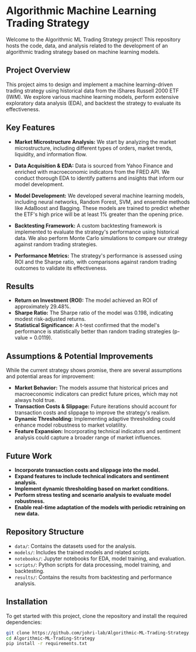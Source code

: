 # Algorithmic Machine Learning Trading Strategy

Welcome to the Algorithmic ML Trading Strategy project! This repository hosts the code, data, and analysis related to the development of an algorithmic trading strategy based on machine learning models.

## Project Overview

This project aims to design and implement a machine learning-driven trading strategy using historical data from the iShares Russell 2000 ETF (IWM). We explore various machine learning models, perform extensive exploratory data analysis (EDA), and backtest the strategy to evaluate its effectiveness.

## Key Features

- **Market Microstructure Analysis:** We start by analyzing the market microstructure, including different types of orders, market trends, liquidity, and information flow.

- **Data Acquisition & EDA:** Data is sourced from Yahoo Finance and enriched with macroeconomic indicators from the FRED API. We conduct thorough EDA to identify patterns and insights that inform our model development.

- **Model Development:** We developed several machine learning models, including neural networks, Random Forest, SVM, and ensemble methods like AdaBoost and Bagging. These models are trained to predict whether the ETF's high price will be at least 1% greater than the opening price.

- **Backtesting Framework:** A custom backtesting framework is implemented to evaluate the strategy's performance using historical data. We also perform Monte Carlo simulations to compare our strategy against random trading strategies.

- **Performance Metrics:** The strategy's performance is assessed using ROI and the Sharpe ratio, with comparisons against random trading outcomes to validate its effectiveness.

## Results

- **Return on Investment (ROI):** The model achieved an ROI of approximately 29.48%.
- **Sharpe Ratio:** The Sharpe ratio of the model was 0.198, indicating modest risk-adjusted returns.
- **Statistical Significance:** A t-test confirmed that the model's performance is statistically better than random trading strategies (p-value = 0.0119).

## Assumptions & Potential Improvements

While the current strategy shows promise, there are several assumptions and potential areas for improvement:

- **Market Behavior:** The models assume that historical prices and macroeconomic indicators can predict future prices, which may not always hold true.
- **Transaction Costs & Slippage:** Future iterations should account for transaction costs and slippage to improve the strategy's realism.
- **Dynamic Thresholding:** Implementing adaptive thresholding could enhance model robustness to market volatility.
- **Feature Expansion:** Incorporating technical indicators and sentiment analysis could capture a broader range of market influences.

## Future Work

- **Incorporate transaction costs and slippage into the model.**
- **Expand features to include technical indicators and sentiment analysis.**
- **Implement dynamic thresholding based on market conditions.**
- **Perform stress testing and scenario analysis to evaluate model robustness.**
- **Enable real-time adaptation of the models with periodic retraining on new data.**

## Repository Structure

- `data/`: Contains the datasets used for the analysis.
- `models/`: Includes the trained models and related scripts.
- `notebooks/`: Jupyter notebooks for EDA, model training, and evaluation.
- `scripts/`: Python scripts for data processing, model training, and backtesting.
- `results/`: Contains the results from backtesting and performance analysis.

## Installation

To get started with this project, clone the repository and install the required dependencies:

```bash
git clone https://github.com/johri-lab/Algorithmic-ML-Trading-Strategy.git
cd Algorithmic-ML-Trading-Strategy
pip install -r requirements.txt
